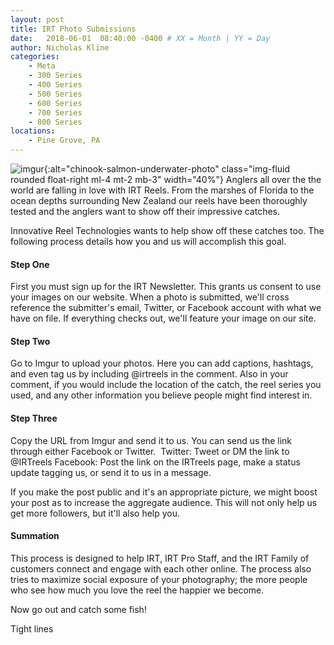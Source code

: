 ```yaml
---
layout: post
title: IRT Photo Submissions 
date:   2018-06-01  08:40:00 -0400 # XX = Month | YY = Day
author: Nicholas Kline
categories: 
    - Meta
    - 300 Series
    - 400 Series
    - 500 Series
    - 600 Series
    - 700 Series
    - 800 Series
locations:
    - Pine Grove, PA
---
```

![imgur](/assets/images/blog--imgur.png){:alt="chinook-salmon-underwater-photo" class="img-fluid rounded float-right ml-4 mt-2 mb-3" width="40%"}
Anglers all over the the world are falling in love with IRT Reels. From the marshes of Florida to the ocean depths surrounding New Zealand our reels have been thoroughly tested and the anglers want to show off their impressive catches. 

Innovative Reel Technologies wants to help show off these catches too. The following process details how you and us will accomplish this goal.

#### Step One

First you must sign up for the IRT Newsletter. This grants us consent to use your images on our website. When a photo is submitted, we'll cross reference the submitter's email, Twitter, or Facebook account with what we have on file. If everything checks out, we'll feature your image on our site.

#### Step Two 

Go to Imgur to upload your photos. Here you can add captions, hashtags, and even tag us by including @irtreels in the comment. Also in your comment, if you would include the location of the catch, the reel series you used, and any other information you believe people might find interest in. 

#### Step Three

Copy the URL from Imgur and send it to us. You can send us the link through either Facebook or Twitter. 
Twitter: Tweet or DM the link to @IRTreels
Facebook: Post the link on the IRTreels page, make a status update tagging us, or send it to us in a message.

If you make the post public and it's an appropriate picture, we might boost your post as to increase the aggregate audience. This will not only help us get more followers, but it'll also help you.

#### Summation

This process is designed to help IRT, IRT Pro Staff, and the IRT Family of customers connect and engage with each other online. The process also tries to maximize social exposure of your photography; the more people who see how much you love the reel the happier we become.

Now go out and catch some fish!

Tight lines